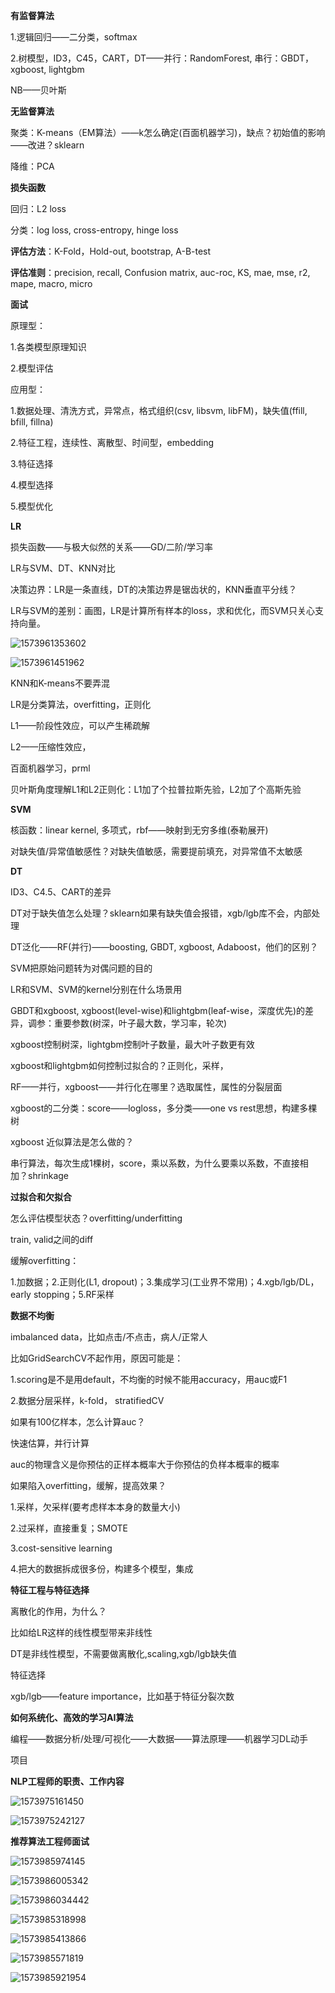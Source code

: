 **有监督算法**

1.逻辑回归——二分类，softmax

2.树模型，ID3，C45，CART，DT——并行：RandomForest, 串行：GBDT，xgboost, lightgbm

NB——贝叶斯



**无监督算法**

聚类：K-means（EM算法）——k怎么确定(百面机器学习)，缺点？初始值的影响——改进？sklearn

降维：PCA



**损失函数**

回归：L2 loss

分类：log loss, cross-entropy, hinge loss



**评估方法**：K-Fold，Hold-out, bootstrap, A-B-test

**评估准则**：precision, recall, Confusion matrix, auc-roc, KS, mae, mse, r2, mape, macro, micro



**面试**

原理型：

1.各类模型原理知识

2.模型评估

应用型：

1.数据处理、清洗方式，异常点，格式组织(csv, libsvm, libFM)，缺失值(ffill, bfill, fillna)

2.特征工程，连续性、离散型、时间型，embedding

3.特征选择

4.模型选择

5.模型优化



**LR**

损失函数——与极大似然的关系——GD/二阶/学习率

LR与SVM、DT、KNN对比

决策边界：LR是一条直线，DT的决策边界是锯齿状的，KNN垂直平分线？

LR与SVM的差别：画图，LR是计算所有样本的loss，求和优化，而SVM只关心支持向量。

![1573961353602](img/1573961353602.png)



![1573961451962](img/1573961451962.png)

KNN和K-means不要弄混

LR是分类算法，overfitting，正则化

L1——阶段性效应，可以产生稀疏解

L2——压缩性效应，

百面机器学习，prml

贝叶斯角度理解L1和L2正则化：L1加了个拉普拉斯先验，L2加了个高斯先验



**SVM**

核函数：linear kernel, 多项式，rbf——映射到无穷多维(泰勒展开)

对缺失值/异常值敏感性？对缺失值敏感，需要提前填充，对异常值不太敏感



**DT**

ID3、C4.5、CART的差异

DT对于缺失值怎么处理？sklearn如果有缺失值会报错，xgb/lgb库不会，内部处理

DT泛化——RF(并行)——boosting, GBDT, xgboost, Adaboost，他们的区别？

SVM把原始问题转为对偶问题的目的

LR和SVM、SVM的kernel分别在什么场景用

GBDT和xgboost, xgboost(level-wise)和lightgbm(leaf-wise，深度优先)的差异，调参：重要参数(树深，叶子最大数，学习率，轮次)

xgboost控制树深，lightgbm控制叶子数量，最大叶子数更有效

xgboost和lightgbm如何控制过拟合的？正则化，采样，

RF——并行，xgboost——并行化在哪里？选取属性，属性的分裂层面

xgboost的二分类：score——logloss，多分类——one vs rest思想，构建多棵树

xgboost 近似算法是怎么做的？

串行算法，每次生成1棵树，score，乘以系数，为什么要乘以系数，不直接相加？shrinkage



**过拟合和欠拟合**

怎么评估模型状态？overfitting/underfitting

train, valid之间的diff

缓解overfitting：

1.加数据；2.正则化(L1, dropout)；3.集成学习(工业界不常用)；4.xgb/lgb/DL，early stopping；5.RF采样



**数据不均衡**

imbalanced data，比如点击/不点击，病人/正常人

比如GridSearchCV不起作用，原因可能是：

1.scoring是不是用default，不均衡的时候不能用accuracy，用auc或F1

2.数据分层采样，k-fold， stratifiedCV

如果有100亿样本，怎么计算auc？

快速估算，并行计算

auc的物理含义是你预估的正样本概率大于你预估的负样本概率的概率

如果陷入overfitting，缓解，提高效果？

1.采样，欠采样(要考虑样本本身的数量大小)

2.过采样，直接重复；SMOTE

3.cost-sensitive learning 

4.把大的数据拆成很多份，构建多个模型，集成



**特征工程与特征选择**

离散化的作用，为什么？

比如给LR这样的线性模型带来非线性

DT是非线性模型，不需要做离散化,scaling,xgb/lgb缺失值

特征选择

xgb/lgb——feature importance，比如基于特征分裂次数



**如何系统化、高效的学习AI算法**

编程——数据分析/处理/可视化——大数据——算法原理——机器学习DL动手

项目



**NLP工程师的职责、工作内容**

![1573975161450](img/1573975161450.png)

![1573975242127](img/1573975242127.png)



**推荐算法工程师面试**

![1573985974145](img/1573985974145.png)

![1573986005342](img/1573986005342.png)

![1573986034442](img/1573986034442.png)



![1573985318998](img/1573985318998.png)

![1573985413866](img/1573985413866.png)

![1573985571819](img/1573985571819.png)

![1573985921954](img/1573985921954.png)

